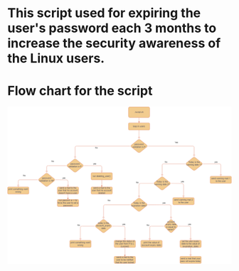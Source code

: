 # This script used for expiring the user's password each 3 months to increase the security awareness of the Linux users.
# Flow chart for the script
![Alt](./FlowChart.png)
